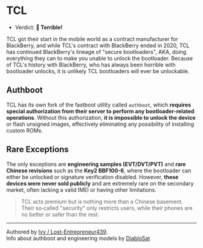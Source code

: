 # TCL
- Verdict: **🍅 Terrible!**

TCL got their start in the mobile world as a contract manufacturer for BlackBerry, and while TCL's contract with BlackBerry ended in 2020, TCL has continued BlackBerry's lineage of "secure bootloaders", AKA, doing everything they can to make you unable to unlock the bootloader. Because of TCL's history with BlackBerry, who has always been horrible with bootloader unlocks, it is unlikely TCL bootloaders will ever be unlockable.

## Authboot
TCL has its own fork of the fastboot utility called `authboot`, which **requires special authorization from their server to perform any bootloader-related operations**. Without this authorization, **it is impossible to unlock the device** or flash unsigned images, effectively eliminating any possibility of installing custom ROMs.

## Rare Exceptions
The only exceptions are **engineering samples (EVT/DVT/PVT)** and **rare Chinese revisions** such as the **Key2 BBF100-6**, where the bootloader can either be unlocked or signature verification disabled. However, **these devices were never sold publicly** and are extremely rare on the secondary market, often lacking a valid IMEI or having other limitations.


> TCL acts premium but is nothing more than a Chinese basement. Their so‑called "security" only restricts users, while their phones are no better or safer than the rest.
***
Authored by [Ivy / Lost-Entrepreneur439](https://github.com/Lost-Entrepreneur439).<br/>
Info about authboot and engineering models by [DiabloSat](https://github.com/progzone122)<br/>
